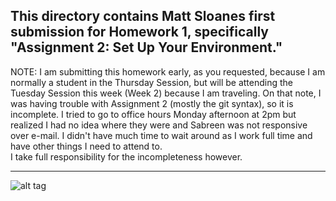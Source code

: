 This directory contains Matt Sloanes first submission for Homework 1, specifically "Assignment 2: Set Up Your Environment."
------
NOTE: I am submitting this homework early, as you requested, because I am normally a student in the Thursday Session, but will be attending 
the Tuesday Session this week (Week 2) because I am traveling.  On that note, I was having trouble with Assignment 2 (mostly the git
syntax), so it is incomplete.  I tried to go to office hours Monday afternoon at 2pm but realized I had no idea where they were and Sabreen
was not responsive over e-mail.  I didn't have much time to wait around as I work full time and have other things I need to attend to.  
I take full responsibility for the incompleteness however.
______

![alt tag](https://raw.githubusercontent.com/SpatialUrban/PUI2016_ms9548/HW1_ms9548/img.png)
